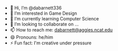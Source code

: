 - 👋 Hi, I’m @dabarnett336
- 👀 I’m interested in Game Design
- 🌱 I’m currently learning Computer Science
- 💞️ I’m looking to collaborate on ...
- 📫 How to reach me: dabarnett@aggies.ncat.edu
- 😄 Pronouns: he/him
- ⚡ Fun fact: I'm creative under pressure

<!---
dabarnett336/dabarnett336 is a ✨ special ✨ repository because its `README.md` (this file) appears on your GitHub profile.
You can click the Preview link to take a look at your changes.
--->
